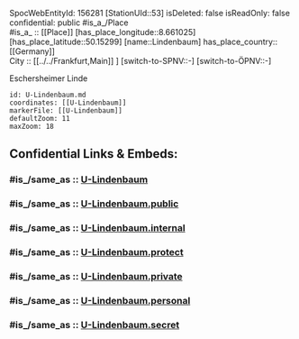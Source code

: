 ﻿---
location:
- 50.15299
- 8.661025
mapmarker: subway
mapzoom:
- 8
- 18
tags:
- geo/station/subway
type: Station
---

SpocWebEntityId: 156281
[StationUId::53] 
isDeleted: false
isReadOnly: false
confidential: public
#is_a_/Place  
#is_a_ :: [[Place]] 
[has_place_longitude::8.661025] 
[has_place_latitude::50.15299] 
[name::Lindenbaum] 
has_place_country:: [[Germany]]  
City :: [[../../Frankfurt,Main]] ] 
[switch-to-SPNV::-] 
[switch-to-ÖPNV::-] 

Eschersheimer Linde

```leaflet
id: U-Lindenbaum.md
coordinates: [[U-Lindenbaum]] 
markerFile: [[U-Lindenbaum]] 
defaultZoom: 11 
maxZoom: 18
```


## Confidential Links & Embeds: 

### #is_/same_as :: [U-Lindenbaum](U-Lindenbaum.md) 

### #is_/same_as :: [U-Lindenbaum.public](/_public/Earth/Continent/Europe/Europe~Central/Germany/Germany~West/Hessen/counties~Hessen/Frankfurt~Main/Stations-FFM~U/U-Lindenbaum.public.md) 

### #is_/same_as :: [U-Lindenbaum.internal](/_internal/Earth/Continent/Europe/Europe~Central/Germany/Germany~West/Hessen/counties~Hessen/Frankfurt~Main/Stations-FFM~U/U-Lindenbaum.internal.md) 

### #is_/same_as :: [U-Lindenbaum.protect](/_protect/Earth/Continent/Europe/Europe~Central/Germany/Germany~West/Hessen/counties~Hessen/Frankfurt~Main/Stations-FFM~U/U-Lindenbaum.protect.md) 

### #is_/same_as :: [U-Lindenbaum.private](/_private/Earth/Continent/Europe/Europe~Central/Germany/Germany~West/Hessen/counties~Hessen/Frankfurt~Main/Stations-FFM~U/U-Lindenbaum.private.md) 

### #is_/same_as :: [U-Lindenbaum.personal](/_personal/Earth/Continent/Europe/Europe~Central/Germany/Germany~West/Hessen/counties~Hessen/Frankfurt~Main/Stations-FFM~U/U-Lindenbaum.personal.md) 

### #is_/same_as :: [U-Lindenbaum.secret](/_secret/Earth/Continent/Europe/Europe~Central/Germany/Germany~West/Hessen/counties~Hessen/Frankfurt~Main/Stations-FFM~U/U-Lindenbaum.secret.md)

